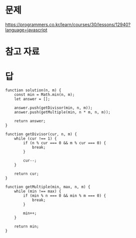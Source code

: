 # 문제
https://programmers.co.kr/learn/courses/30/lessons/12940?language=javascript

# 참고 자료

# 답
    function solution(n, m) {
        const min = Math.min(n, m);
        let answer = [];

        answer.push(getDivisor(min, n, m));
        answer.push(getMultiple(min, n * m, n, m));

        return answer;
    }

    function getDivisor(cur, n, m) {
        while (cur !== 1) {
            if (n % cur === 0 && m % cur === 0) {
                break;
            }

            cur--;
        }

        return cur;
    }

    function getMultiple(min, max, n, m) {
        while (min !== max) {
            if (min % n === 0 && min % m === 0) {
                break;
            }

            min++;
        }

        return min;
    }

